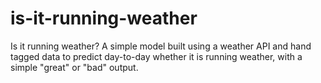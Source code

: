 # is-it-running-weather
Is it running weather? A simple model built using a weather API and hand tagged data to predict day-to-day whether it is running weather, with a simple "great" or "bad" output.
